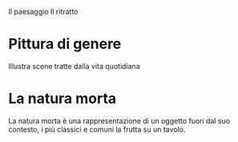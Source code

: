 Il paesaggio
Il ritratto

# Pittura di genere
Illustra scene tratte dalla vita quotidiana
# La natura morta
La natura morta è una rappresentazione di un oggetto fuori dal suo contesto, i più classici e comuni la frutta su un tavolo.